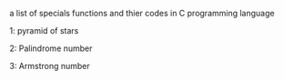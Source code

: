  a list of specials functions and thier codes in C programming language

 1: pyramid of stars

 2: Palindrome number

 3: Armstrong number
